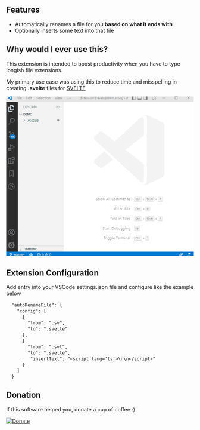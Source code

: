 ## Features

- Automatically renames a file for you **based on what it ends with**
- Optionally inserts some text into that file

## Why would I ever use this?

This extension is intended to boost productivity when you have to type longish file extensions.

My primary use case was using this to reduce time and misspelling in creating **.svelte** files for [SVELTE](https://svelte.dev/)

<img src="animation.gif">

## Extension Configuration

Add entry into your VSCode settings.json file and configure like the example below

```
  "autoRenameFile": {
    "config": [
      {
        "from": ".sv",
        "to": ".svelte"
      },
      {
        "from": ".svt",
        "to": ".svelte",
         "insertText": "<script lang='ts'>\n\n</script>"
      }
    ]
  }
```

## Donation

If this software helped you, donate a cup of coffee :)

[![Donate](https://img.shields.io/badge/donate-Paypal-fd8200.svg)](https://www.paypal.com/cgi-bin/webscr?cmd=_s-xclick&hosted_button_id=CEWVQRNQ7AEVW)
